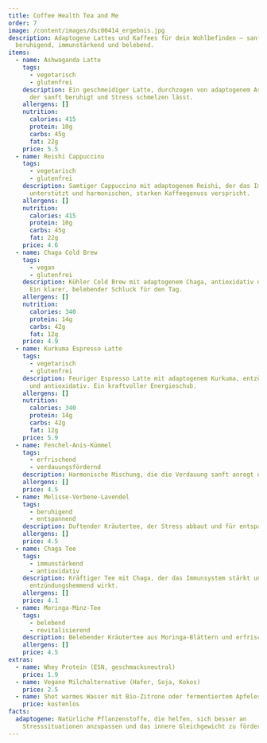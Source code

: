 ```yaml
---
title: Coffee Health Tea and Me
order: 7
image: /content/images/dsc00414_ergebnis.jpg
description: Adaptogene Lattes und Kaffees für dein Wohlbefinden – sanft
  beruhigend, immunstärkend und belebend.
items:
  - name: Ashwaganda Latte
    tags:
      - vegetarisch
      - glutenfrei
    description: Ein geschmeidiger Latte, durchzogen von adaptogenem Ashwagandha,
      der sanft beruhigt und Stress schmelzen lässt.
    allergens: []
    nutrition:
      calories: 415
      protein: 10g
      carbs: 45g
      fat: 22g
    price: 5.5
  - name: Reishi Cappuccino
    tags:
      - vegetarisch
      - glutenfrei
    description: Samtiger Cappuccino mit adaptogenem Reishi, der das Immunsystem
      unterstützt und harmonischen, starken Kaffeegenuss verspricht.
    allergens: []
    nutrition:
      calories: 415
      protein: 10g
      carbs: 45g
      fat: 22g
    price: 4.6
  - name: Chaga Cold Brew
    tags:
      - vegan
      - glutenfrei
    description: Kühler Cold Brew mit adaptogenem Chaga, antioxidativ und reinigend.
      Ein klarer, belebender Schluck für den Tag.
    allergens: []
    nutrition:
      calories: 340
      protein: 14g
      carbs: 42g
      fat: 12g
    price: 4.9
  - name: Kurkuma Espresso Latte
    tags:
      - vegetarisch
      - glutenfrei
    description: Feuriger Espresso Latte mit adaptogenem Kurkuma, entzündungshemmend
      und antioxidativ. Ein kraftvoller Energieschub.
    allergens: []
    nutrition:
      calories: 340
      protein: 14g
      carbs: 42g
      fat: 12g
    price: 5.9
  - name: Fenchel-Anis-Kümmel
    tags:
      - erfrischend
      - verdauungsfördernd
    description: Harmonische Mischung, die die Verdauung sanft anregt und wohlig wärmt.
    allergens: []
    price: 4.5
  - name: Melisse-Verbene-Lavendel
    tags:
      - beruhigend
      - entspannend
    description: Duftender Kräutertee, der Stress abbaut und für entspannte Momente sorgt.
    allergens: []
    price: 4.5
  - name: Chaga Tee
    tags:
      - immunstärkend
      - antioxidativ
    description: Kräftiger Tee mit Chaga, der das Immunsystem stärkt und
      entzündungshemmend wirkt.
    allergens: []
    price: 4.1
  - name: Moringa-Minz-Tee
    tags:
      - belebend
      - revitalisierend
    description: Belebender Kräutertee aus Moringa-Blättern und erfrischender Minze.
    allergens: []
    price: 4.5
extras:
  - name: Whey Protein (ESN, geschmacksneutral)
    price: 1.9
  - name: Vegane Milchalternative (Hafer, Soja, Kokos)
    price: 2.5
  - name: Shot warmes Wasser mit Bio-Zitrone oder fermentiertem Apfelessig
    price: kostenlos
facts:
  adaptogene: Natürliche Pflanzenstoffe, die helfen, sich besser an
    Stresssituationen anzupassen und das innere Gleichgewicht zu fördern.
---
```

